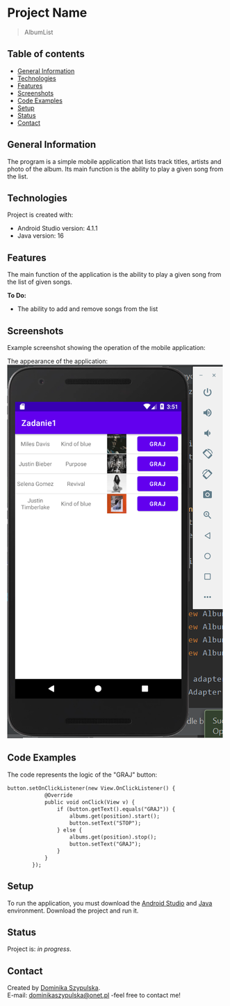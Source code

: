 # Project Name
> AlbumList

## Table of contents
* [General Information](#general-information)
* [Technologies](#technologies)
* [Features](#features)
* [Screenshots](#screenshots)
* [Code Examples](#code-examples)
* [Setup](#setup)
* [Status](#status)
* [Contact](#contact)

## General Information
The program is a simple mobile application that lists track titles, artists and photo of the album. 
Its main function is the ability to play a given song from the list.

## Technologies
Project is created with:
- Android Studio version: 4.1.1
- Java version: 16

## Features
The main function of the application is the ability to play a given song from the list of given songs.

**To Do:**
- The ability to add and remove songs from the list

## Screenshots
Example screenshot showing the operation of the mobile application:

The appearance of the application:<br>
![Random population](/images/menu.png)

## Code Examples
The code represents the logic of the "GRAJ" button:
```
button.setOnClickListener(new View.OnClickListener() {
            @Override
            public void onClick(View v) {
                if (button.getText().equals("GRAJ")) {
                    albums.get(position).start();
                    button.setText("STOP");
                } else {
                    albums.get(position).stop();
                    button.setText("GRAJ");
                }
            }
        });
```

## Setup
To run the application, you must download the [Android Studio](https://developer.android.com/studio) and [Java](https://www.oracle.com/pl/java/technologies/javase-jdk11-downloads.html) environment. 
Download the project and run it.

## Status
Project is: *in progress*.

## Contact
Created by [Dominika Szypulska](https://github.com/DominikaSzypulska).
<br>E-mail: dominikaszypulska@onet.pl -feel free to contact me!
